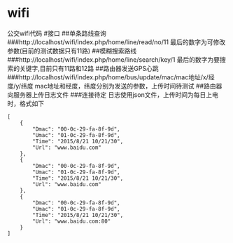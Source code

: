 # wifi
公交wifi代码
#接口
##单条路线查询
###http://localhost/wifi/index.php/home/line/read/no/11
最后的数字为可修改参数(目前的测试数据只有11路)
##模糊搜索路线
###http://localhost/wifi/index.php/home/line/search/key/1
最后的数字为要搜索的关键字,目前只有11路和12路
##路由器发送GPS心跳
###http://localhost/wifi/index.php/home/bus/update/mac/mac地址/x/经度/y/纬度
mac地址和经度，纬度分别为发送的参数，上传时间待测试
##路由器向服务器上传日志文件
###连接待定
日志使用json文件，上传时间为每日上电时，格式如下

```
[
    {
        "Dmac": "00-0c-29-fa-8f-9d",
        "Umac": "01-0c-29-fa-8f-9d",
        "Time": "2015/8/21 10/21/30",
        "Url": "www.baidu.com"
    },
    {
        "Dmac": "00-0c-29-fa-8f-9d",
        "Umac": "01-0c-29-fa-8f-9d",
        "Time": "2015/8/21 10/21/30",
        "Url": "www.baidu.com"
    },
    {
        "Dmac": "00-0c-29-fa-8f-9d",
        "Umac": "01-0c-29-fa-8f-9d",
        "Time": "2015/8/21 10/21/30",
        "Url": "www.baidu.com:80"
    }
]
```

